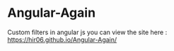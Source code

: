 # Angular-Again
Custom filters in angular js
you can view the site here : https://hir06.github.io/Angular-Again/
